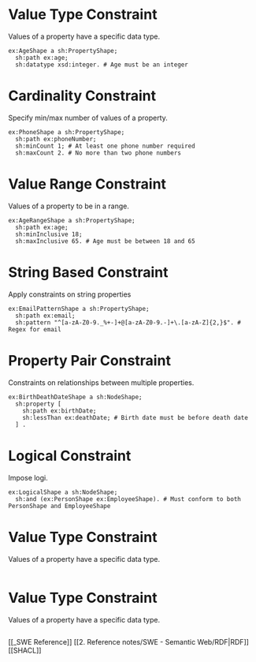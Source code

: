 # Value Type Constraint
Values of a property have a specific data type.
```turtle
ex:AgeShape a sh:PropertyShape;
  sh:path ex:age;
  sh:datatype xsd:integer. # Age must be an integer
```

# Cardinality Constraint
Specify min/max number of values of a property.
```turtle
ex:PhoneShape a sh:PropertyShape;
  sh:path ex:phoneNumber;
  sh:minCount 1; # At least one phone number required
  sh:maxCount 2. # No more than two phone numbers
```
# Value Range Constraint
Values of a property to be in a range.
```turtle
ex:AgeRangeShape a sh:PropertyShape;
  sh:path ex:age;
  sh:minInclusive 18;
  sh:maxInclusive 65. # Age must be between 18 and 65
```
# String Based Constraint
Apply constraints on string properties
```turtle
ex:EmailPatternShape a sh:PropertyShape;
  sh:path ex:email;
  sh:pattern "^[a-zA-Z0-9._%+-]+@[a-zA-Z0-9.-]+\.[a-zA-Z]{2,}$". # Regex for email
```
# Property Pair Constraint
Constraints on relationships between multiple properties.
```turtle
ex:BirthDeathDateShape a sh:NodeShape;
  sh:property [
    sh:path ex:birthDate;
    sh:lessThan ex:deathDate; # Birth date must be before death date
  ] .
```
# Logical Constraint
Impose logi.
```turtle
ex:LogicalShape a sh:NodeShape;
  sh:and (ex:PersonShape ex:EmployeeShape). # Must conform to both PersonShape and EmployeeShape
```
# Value Type Constraint
Values of a property have a specific data type.
```turtle
```
# Value Type Constraint
Values of a property have a specific data type.
```turtle
```

[[_SWE Reference]]
[[2. Reference notes/SWE - Semantic Web/RDF|RDF]]
[[SHACL]]